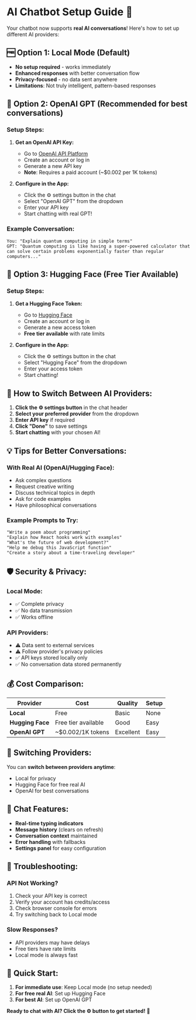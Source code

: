 # AI Chatbot Setup Guide 🤖

Your chatbot now supports **real AI conversations**! Here's how to set up different AI providers:

## 🆓 **Option 1: Local Mode (Default)**
- **No setup required** - works immediately
- **Enhanced responses** with better conversation flow
- **Privacy-focused** - no data sent anywhere
- **Limitations**: Not truly intelligent, pattern-based responses

## 🧠 **Option 2: OpenAI GPT (Recommended for best conversations)**

### Setup Steps:
1. **Get an OpenAI API Key:**
   - Go to [OpenAI API Platform](https://platform.openai.com/api-keys)
   - Create an account or log in
   - Generate a new API key
   - **Note**: Requires a paid account (~$0.002 per 1K tokens)

2. **Configure in the App:**
   - Click the ⚙️ settings button in the chat
   - Select "OpenAI GPT" from the dropdown
   - Enter your API key
   - Start chatting with real GPT!

### Example Conversation:
```
You: "Explain quantum computing in simple terms"
GPT: "Quantum computing is like having a super-powered calculator that can solve certain problems exponentially faster than regular computers..."
```

## 🤗 **Option 3: Hugging Face (Free Tier Available)**

### Setup Steps:
1. **Get a Hugging Face Token:**
   - Go to [Hugging Face](https://huggingface.co/settings/tokens)
   - Create an account or log in
   - Generate a new access token
   - **Free tier available** with rate limits

2. **Configure in the App:**
   - Click the ⚙️ settings button in the chat
   - Select "Hugging Face" from the dropdown
   - Enter your access token
   - Start chatting!

## 🔧 **How to Switch Between AI Providers:**

1. **Click the ⚙️ settings button** in the chat header
2. **Select your preferred provider** from the dropdown
3. **Enter API key** if required
4. **Click "Done"** to save settings
5. **Start chatting** with your chosen AI!

## 💡 **Tips for Better Conversations:**

### With Real AI (OpenAI/Hugging Face):
- Ask complex questions
- Request creative writing
- Discuss technical topics in depth
- Ask for code examples
- Have philosophical conversations

### Example Prompts to Try:
```
"Write a poem about programming"
"Explain how React hooks work with examples"
"What's the future of web development?"
"Help me debug this JavaScript function"
"Create a story about a time-traveling developer"
```

## 🛡️ **Security & Privacy:**

### Local Mode:
- ✅ Complete privacy
- ✅ No data transmission
- ✅ Works offline

### API Providers:
- ⚠️ Data sent to external services
- ⚠️ Follow provider's privacy policies
- ✅ API keys stored locally only
- ✅ No conversation data stored permanently

## 💰 **Cost Comparison:**

| Provider | Cost | Quality | Setup |
|----------|------|---------|-------|
| **Local** | Free | Basic | None |
| **Hugging Face** | Free tier available | Good | Easy |
| **OpenAI GPT** | ~$0.002/1K tokens | Excellent | Easy |

## 🔄 **Switching Providers:**

You can **switch between providers anytime**:
- Local for privacy
- Hugging Face for free real AI
- OpenAI for best conversations

## 📱 **Chat Features:**

- **Real-time typing indicators**
- **Message history** (clears on refresh)
- **Conversation context** maintained
- **Error handling** with fallbacks
- **Settings panel** for easy configuration

## 🚨 **Troubleshooting:**

### API Not Working?
1. Check your API key is correct
2. Verify your account has credits/access
3. Check browser console for errors
4. Try switching back to Local mode

### Slow Responses?
- API providers may have delays
- Free tiers have rate limits
- Local mode is always fast

## 🎯 **Quick Start:**

1. **For immediate use**: Keep Local mode (no setup needed)
2. **For free real AI**: Set up Hugging Face
3. **For best AI**: Set up OpenAI GPT

**Ready to chat with AI? Click the ⚙️ button to get started!** 🚀 